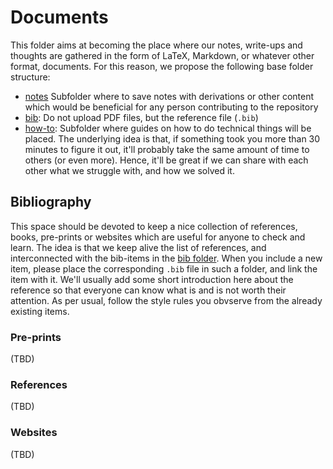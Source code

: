 # Documents

This folder aims at becoming the place where our notes, write-ups and thoughts are gathered in the form of LaTeX, Markdown, or whatever other format, documents. For this reason, we propose the following base folder structure:

* [notes](notes/) Subfolder where to save notes with derivations or other content which would be beneficial for any person contributing to the repository
* [bib](bib/): Do not upload PDF files, but the reference file (`.bib`) 
* [how-to](howto): Subfolder where guides on how to do technical things will be placed. The underlying idea is that, if something took you more than 30 minutes to figure it out, it'll probably take the same amount of time to others (or even more). Hence, it'll be great if we can share with each other what we struggle with, and how we solved it. 

## Bibliography 

This space should be devoted to keep a nice collection of references, books, pre-prints or websites which are useful for anyone to check and learn. The idea is that we keep alive the list of references, and interconnected with the bib-items in the [bib folder](docs/bib). When you include a new item, please place the corresponding `.bib` file in such a folder, and link the item with it. We'll usually add some short introduction here about the reference so that everyone can know what is and is not worth their attention. As per usual, follow the style rules you obvserve from the already existing items.

### Pre-prints

(TBD)

### References

(TBD)

### Websites

(TBD)